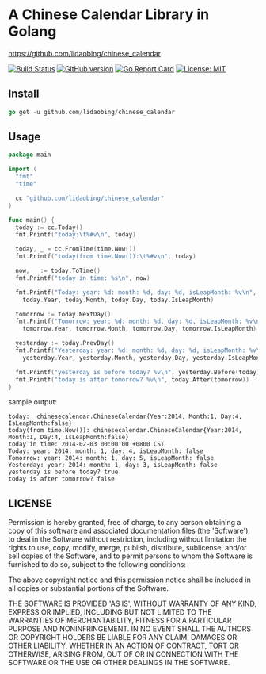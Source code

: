 # A Chinese Calendar Library in Golang

https://github.com/lidaobing/chinese_calendar

[![Build Status](https://travis-ci.org/lidaobing/chinese_calendar.svg?branch=master)](https://travis-ci.org/lidaobing/chinese_calendar)
[![GitHub version](https://badge.fury.io/gh/lidaobing%2Fchinese_calendar.svg)](http://badge.fury.io/gh/lidaobing%2Fchinese_calendar)
[![Go Report Card](https://goreportcard.com/badge/github.com/lidaobing/chinese_calendar)](https://goreportcard.com/report/github.com/lidaobing/chinese_calendar)
[![License: MIT](https://img.shields.io/badge/License-MIT-yellow.svg)](https://opensource.org/licenses/MIT)

## Install

```go
go get -u github.com/lidaobing/chinese_calendar
```

## Usage

```go
package main

import (
  "fmt"
  "time"

  cc "github.com/lidaobing/chinese_calendar"
)

func main() {
  today := cc.Today()
  fmt.Printf("today:\t%#v\n", today)

  today, _ = cc.FromTime(time.Now())
  fmt.Printf("today(from time.Now()):\t%#v\n", today)

  now, _ := today.ToTime()
  fmt.Printf("today in time: %s\n", now)

  fmt.Printf("Today: year: %d: month: %d, day: %d, isLeapMonth: %v\n",
    today.Year, today.Month, today.Day, today.IsLeapMonth)

  tomorrow := today.NextDay()
  fmt.Printf("Tomorrow: year: %d: month: %d, day: %d, isLeapMonth: %v\n",
    tomorrow.Year, tomorrow.Month, tomorrow.Day, tomorrow.IsLeapMonth)

  yesterday := today.PrevDay()
  fmt.Printf("Yesterday: year: %d: month: %d, day: %d, isLeapMonth: %v\n",
    yesterday.Year, yesterday.Month, yesterday.Day, yesterday.IsLeapMonth)

  fmt.Printf("yesterday is before today? %v\n", yesterday.Before(today))
  fmt.Printf("today is after tomorrow? %v\n", today.After(tomorrow))
}
```

sample output:

```
today:  chinesecalendar.ChineseCalendar{Year:2014, Month:1, Day:4, IsLeapMonth:false}
today(from time.Now()): chinesecalendar.ChineseCalendar{Year:2014, Month:1, Day:4, IsLeapMonth:false}
today in time: 2014-02-03 00:00:00 +0800 CST
Today: year: 2014: month: 1, day: 4, isLeapMonth: false
Tomorrow: year: 2014: month: 1, day: 5, isLeapMonth: false
Yesterday: year: 2014: month: 1, day: 3, isLeapMonth: false
yesterday is before today? true
today is after tomorrow? false
```

## LICENSE

Permission is hereby granted, free of charge, to any person obtaining
a copy of this software and associated documentation files (the
'Software'), to deal in the Software without restriction, including
without limitation the rights to use, copy, modify, merge, publish,
distribute, sublicense, and/or sell copies of the Software, and to
permit persons to whom the Software is furnished to do so, subject to
the following conditions:

The above copyright notice and this permission notice shall be
included in all copies or substantial portions of the Software.

THE SOFTWARE IS PROVIDED 'AS IS', WITHOUT WARRANTY OF ANY KIND,
EXPRESS OR IMPLIED, INCLUDING BUT NOT LIMITED TO THE WARRANTIES OF
MERCHANTABILITY, FITNESS FOR A PARTICULAR PURPOSE AND NONINFRINGEMENT.
IN NO EVENT SHALL THE AUTHORS OR COPYRIGHT HOLDERS BE LIABLE FOR ANY
CLAIM, DAMAGES OR OTHER LIABILITY, WHETHER IN AN ACTION OF CONTRACT,
TORT OR OTHERWISE, ARISING FROM, OUT OF OR IN CONNECTION WITH THE
SOFTWARE OR THE USE OR OTHER DEALINGS IN THE SOFTWARE.

